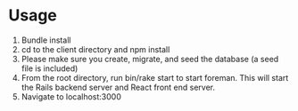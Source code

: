# Usage

1. Bundle install
2. cd to the client directory and npm install
3. Please make sure you create, migrate, and seed the database (a seed file is included)
4. From the root directory, run bin/rake start to start foreman. This will start the Rails backend server and React front end server.
5. Navigate to localhost:3000

